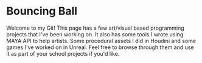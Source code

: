 # Bouncing Ball
Welcome to my Git! This page has a few art/visual based programming projects that I've been working on. It also has some tools I wrote using MAYA API to help artists. Some procedural assets I did in Houdini and some games I've worked on in Unreal. Feel free to browse through them and use it as part of your school projects if you'd like.
